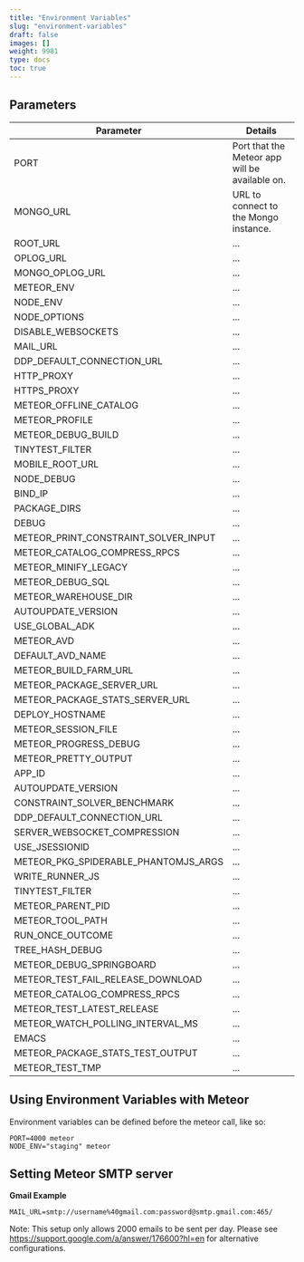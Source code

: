 ```yaml
---
title: "Environment Variables"
slug: "environment-variables"
draft: false
images: []
weight: 9981
type: docs
toc: true
---
```


## Parameters
| Parameter | Details |
| ----- | ----- |
| PORT | Port that the Meteor app will be available on. |
| MONGO_URL | URL to connect to the Mongo instance. |
| ROOT_URL | ... |
| OPLOG_URL| ... |
| MONGO_OPLOG_URL| ... |
| METEOR_ENV | ... |
| NODE_ENV | ... |
| NODE_OPTIONS | ... |
| DISABLE_WEBSOCKETS | ... |
| MAIL_URL | ... |
| DDP_DEFAULT_CONNECTION_URL | ... |
| HTTP_PROXY | ... |
| HTTPS_PROXY | ... |
| METEOR_OFFLINE_CATALOG | ... |
| METEOR_PROFILE | ... |
| METEOR_DEBUG_BUILD | ... |
| TINYTEST_FILTER | ... |
| MOBILE_ROOT_URL | ... |
| NODE_DEBUG | ... |
| BIND_IP | ... |
| PACKAGE_DIRS | ... |
| DEBUG | ... |
| METEOR_PRINT_CONSTRAINT_SOLVER_INPUT | ... |
| METEOR_CATALOG_COMPRESS_RPCS | ... |
| METEOR_MINIFY_LEGACY | ... |
| METEOR_DEBUG_SQL | ... |
| METEOR_WAREHOUSE_DIR | ... |
| AUTOUPDATE_VERSION | ... |
| USE_GLOBAL_ADK | ... |
| METEOR_AVD | ... |
| DEFAULT_AVD_NAME | ... |
| METEOR_BUILD_FARM_URL | ... |
| METEOR_PACKAGE_SERVER_URL | ... |
| METEOR_PACKAGE_STATS_SERVER_URL | ... |
| DEPLOY_HOSTNAME | ... |
| METEOR_SESSION_FILE | ... |
| METEOR_PROGRESS_DEBUG | ... |
| METEOR_PRETTY_OUTPUT | ... |
| APP_ID | ... |
| AUTOUPDATE_VERSION | ... |
| CONSTRAINT_SOLVER_BENCHMARK | ... |
| DDP_DEFAULT_CONNECTION_URL | ... |
| SERVER_WEBSOCKET_COMPRESSION | ... |
| USE_JSESSIONID | ... |
| METEOR_PKG_SPIDERABLE_PHANTOMJS_ARGS | ... |
| WRITE_RUNNER_JS | ... |
| TINYTEST_FILTER | ... |
| METEOR_PARENT_PID | ... |
| METEOR_TOOL_PATH | ... |
| RUN_ONCE_OUTCOME | ... |
| TREE_HASH_DEBUG | ... |
| METEOR_DEBUG_SPRINGBOARD | ... |
| METEOR_TEST_FAIL_RELEASE_DOWNLOAD | ... |
| METEOR_CATALOG_COMPRESS_RPCS | ... |
| METEOR_TEST_LATEST_RELEASE | ... |
| METEOR_WATCH_POLLING_INTERVAL_MS | ... |
| EMACS | ... |
| METEOR_PACKAGE_STATS_TEST_OUTPUT | ... |
| METEOR_TEST_TMP | ... |


## Using Environment Variables with Meteor
Environment variables can be defined before the meteor call, like so:

```
PORT=4000 meteor
NODE_ENV="staging" meteor
```

## Setting Meteor SMTP server
**Gmail Example**

    MAIL_URL=smtp://username%40gmail.com:password@smtp.gmail.com:465/

Note: This setup only allows 2000 emails to be sent per day. Please see https://support.google.com/a/answer/176600?hl=en for alternative configurations.

